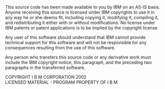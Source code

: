 This source code has been made available to you by IBM on an AS-IS basis. Anyone receiving this source is licensed under IBM copyrights to use it in any way he or she deems fit, including copying it, modifying it, compiling it, and redistributing it either with or without modifications. No license under IBM patents or patent applications is to be implied by the copyright license.

Any user of this software should understand that IBM cannot provide technical support for this software and will not be responsible for any consequences resulting from the use of this software.

Any person who transfers this source code or any derivative work must include the IBM copyright notice, this paragraph, and the preceding two paragraphs in the transferred software.

COPYRIGHT I B M CORPORATION 2002   
LICENSED MATERIAL - PROGRAM PROPERTY OF I B M